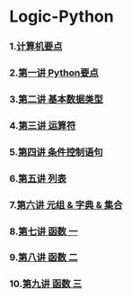 # Logic-Python
### 1.[计算机要点](LP_20200518.md)
### 2.[第一讲 Python要点](LP_20200520.md)
### 3.[第二讲 基本数据类型](LP_20200522.md)
### 4.[第三讲 运算符](LP_20200525.md)
### 5.[第四讲 条件控制语句](LP_20200527.md)
### 6.[第五讲 列表](LP_20200529.md)
### 7.[第六讲 元组 & 字典 & 集合](LP_20200601.md)
### 8.[第七讲 函数 一](LP_20200603.md)
### 9.[第八讲 函数 二](LP_20200605.md)
### 10.[第九讲 函数 三](LP_20200608.md)
